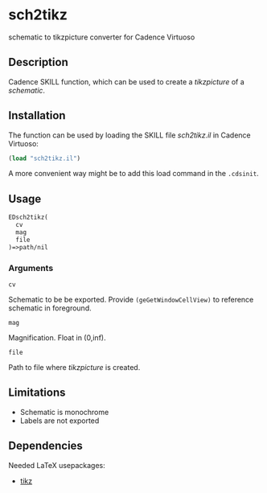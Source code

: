 # sch2tikz
schematic to tikzpicture converter for Cadence Virtuoso

## Description

Cadence SKILL function, which can be used to create
a *tikzpicture* of a *schematic*.

## Installation

The function can be used by loading the SKILL
file *sch2tikz.il* in Cadence Virtuoso:

``` scheme
(load "sch2tikz.il")
```
A more convenient way might be to add this load command in the `.cdsinit`.

## Usage

``` scheme
EDsch2tikz( 
  cv
  mag
  file
)=>path/nil
```
### Arguments

`cv`

Schematic to be be exported. 
Provide `(geGetWindowCellView)` to reference schematic in foreground.

`mag`

Magnification. Float in (0,inf).

`file`

Path to file where *tikzpicture* is created.

## Limitations

- Schematic is monochrome
- Labels are not exported

## Dependencies

Needed LaTeX usepackages:

+ [tikz](https://www.ctan.org/pkg/pgf)